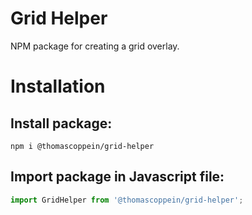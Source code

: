 # Grid Helper

NPM package for creating a grid overlay.

# Installation

## Install package:

```
npm i @thomascoppein/grid-helper
```

## Import package in Javascript file:

```javascript
import GridHelper from '@thomascoppein/grid-helper';
```
